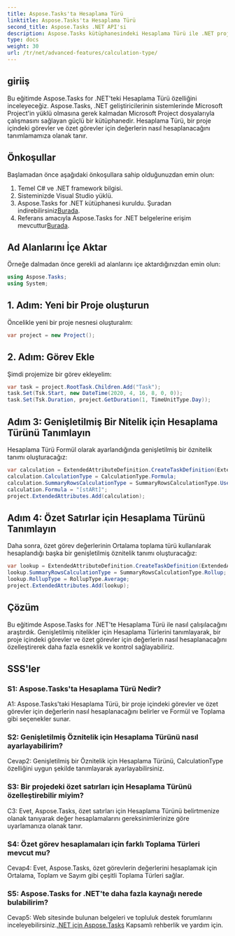 ```yaml
---
title: Aspose.Tasks'ta Hesaplama Türü
linktitle: Aspose.Tasks'ta Hesaplama Türü
second_title: Aspose.Tasks .NET API'si
description: Aspose.Tasks kütüphanesindeki Hesaplama Türü ile .NET projelerinde değer hesaplamalarını nasıl özelleştireceğinizi öğrenin.
type: docs
weight: 30
url: /tr/net/advanced-features/calculation-type/
---
```

## giriiş

Bu eğitimde Aspose.Tasks for .NET'teki Hesaplama Türü özelliğini inceleyeceğiz. Aspose.Tasks, .NET geliştiricilerinin sistemlerinde Microsoft Project'in yüklü olmasına gerek kalmadan Microsoft Project dosyalarıyla çalışmasını sağlayan güçlü bir kütüphanedir. Hesaplama Türü, bir proje içindeki görevler ve özet görevler için değerlerin nasıl hesaplanacağını tanımlamamıza olanak tanır.

## Önkoşullar

Başlamadan önce aşağıdaki önkoşullara sahip olduğunuzdan emin olun:

1. Temel C# ve .NET framework bilgisi.
2. Sisteminizde Visual Studio yüklü.
3.  Aspose.Tasks for .NET kütüphanesi kuruldu. Şuradan indirebilirsiniz[Burada](https://releases.aspose.com/tasks/net/).
4.  Referans amacıyla Aspose.Tasks for .NET belgelerine erişim mevcuttur[Burada](https://reference.aspose.com/tasks/net/).

## Ad Alanlarını İçe Aktar

Örneğe dalmadan önce gerekli ad alanlarını içe aktardığınızdan emin olun:

```csharp
using Aspose.Tasks;
using System;


```

## 1. Adım: Yeni bir Proje oluşturun

Öncelikle yeni bir proje nesnesi oluşturalım:

```csharp
var project = new Project();
```

## 2. Adım: Görev Ekle

Şimdi projemize bir görev ekleyelim:

```csharp
var task = project.RootTask.Children.Add("Task");
task.Set(Tsk.Start, new DateTime(2020, 4, 16, 8, 0, 0));
task.Set(Tsk.Duration, project.GetDuration(1, TimeUnitType.Day));
```

## Adım 3: Genişletilmiş Bir Nitelik için Hesaplama Türünü Tanımlayın

Hesaplama Türü Formül olarak ayarlandığında genişletilmiş bir öznitelik tanımı oluşturacağız:

```csharp
var calculation = ExtendedAttributeDefinition.CreateTaskDefinition(ExtendedAttributeTask.Date5, null);
calculation.CalculationType = CalculationType.Formula;
calculation.SummaryRowsCalculationType = SummaryRowsCalculationType.UseFormula;
calculation.Formula = "[stARt]";
project.ExtendedAttributes.Add(calculation);
```

## Adım 4: Özet Satırlar için Hesaplama Türünü Tanımlayın

Daha sonra, özet görev değerlerinin Ortalama toplama türü kullanılarak hesaplandığı başka bir genişletilmiş öznitelik tanımı oluşturacağız:

```csharp
var lookup = ExtendedAttributeDefinition.CreateTaskDefinition(ExtendedAttributeTask.Cost1, null);
lookup.SummaryRowsCalculationType = SummaryRowsCalculationType.Rollup;
lookup.RollupType = RollupType.Average;
project.ExtendedAttributes.Add(lookup);
```

## Çözüm

Bu eğitimde Aspose.Tasks for .NET'te Hesaplama Türü ile nasıl çalışılacağını araştırdık. Genişletilmiş nitelikler için Hesaplama Türlerini tanımlayarak, bir proje içindeki görevler ve özet görevler için değerlerin nasıl hesaplanacağını özelleştirerek daha fazla esneklik ve kontrol sağlayabiliriz.

## SSS'ler

### S1: Aspose.Tasks'ta Hesaplama Türü Nedir?

A1: Aspose.Tasks'taki Hesaplama Türü, bir proje içindeki görevler ve özet görevler için değerlerin nasıl hesaplanacağını belirler ve Formül ve Toplama gibi seçenekler sunar.

### S2: Genişletilmiş Öznitelik için Hesaplama Türünü nasıl ayarlayabilirim?

Cevap2: Genişletilmiş bir Öznitelik için Hesaplama Türünü, CalculationType özelliğini uygun şekilde tanımlayarak ayarlayabilirsiniz.

### S3: Bir projedeki özet satırları için Hesaplama Türünü özelleştirebilir miyim?

C3: Evet, Aspose.Tasks, özet satırları için Hesaplama Türünü belirtmenize olanak tanıyarak değer hesaplamalarını gereksinimlerinize göre uyarlamanıza olanak tanır.

### S4: Özet görev hesaplamaları için farklı Toplama Türleri mevcut mu?

Cevap4: Evet, Aspose.Tasks, özet görevlerin değerlerini hesaplamak için Ortalama, Toplam ve Sayım gibi çeşitli Toplama Türleri sağlar.

### S5: Aspose.Tasks for .NET'te daha fazla kaynağı nerede bulabilirim?

 Cevap5: Web sitesinde bulunan belgeleri ve topluluk destek forumlarını inceleyebilirsiniz.[.NET için Aspose.Tasks](https://reference.aspose.com/tasks/net/) Kapsamlı rehberlik ve yardım için.